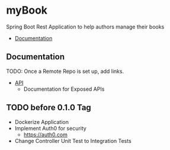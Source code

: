 # myBook
Spring Boot Rest Application to help authors manage their books

- [Documentation](#documentation)

## Documentation
TODO: Once a Remote Repo is set up, add links.

- [API]()
  - Documentation for Exposed APIs

## TODO before 0.1.0 Tag
- Dockerize Application
- Implement Auth0 for security
  - https://auth0.com
- Change Controller Unit Test to Integration Tests